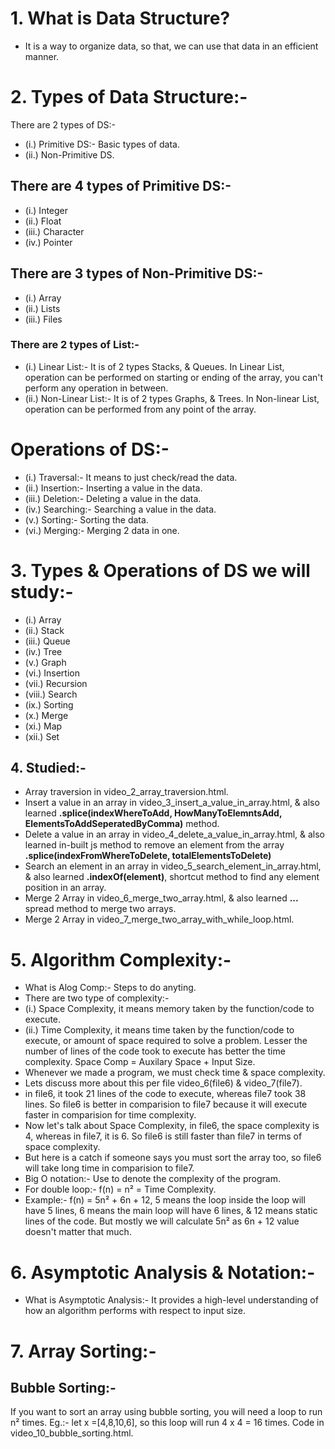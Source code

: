 # 1. What is Data Structure?

- It is a way to organize data, so that, we can use that data in an efficient manner.

# 2. Types of Data Structure:-

There are 2 types of DS:-

- (i.) Primitive DS:- Basic types of data.
- (ii.) Non-Primitive DS.

## There are 4 types of Primitive DS:-

- (i.) Integer
- (ii.) Float
- (iii.) Character
- (iv.) Pointer

## There are 3 types of Non-Primitive DS:-

- (i.) Array
- (ii.) Lists
- (iii.) Files

### There are 2 types of List:-

- (i.) Linear List:- It is of 2 types Stacks, & Queues. In Linear List, operation can be performed on starting or ending of the array, you can't perform any operation in between.
- (ii.) Non-Linear List:- It is of 2 types Graphs, & Trees. In Non-linear List, operation can be performed from any point of the array.

# Operations of DS:-

- (i.) Traversal:- It means to just check/read the data.
- (ii.) Insertion:- Inserting a value in the data.
- (iii.) Deletion:- Deleting a value in the data.
- (iv.) Searching:- Searching a value in the data.
- (v.) Sorting:- Sorting the data.
- (vi.) Merging:- Merging 2 data in one.

# 3. Types & Operations of DS we will study:-

- (i.) Array
- (ii.) Stack
- (iii.) Queue
- (iv.) Tree
- (v.) Graph
- (vi.) Insertion
- (vii.) Recursion
- (viii.) Search
- (ix.) Sorting
- (x.) Merge
- (xi.) Map
- (xii.) Set

## 4. Studied:-

- Array traversion in video_2_array_traversion.html.
- Insert a value in an array in video_3_insert_a_value_in_array.html, & also learned **.splice(indexWhereToAdd, HowManyToElemntsAdd, ElementsToAddSeperatedByComma)** method.
- Delete a value in an array in video_4_delete_a_value_in_array.html, & also learned in-built js method to remove an element from the array **.splice(indexFromWhereToDelete, totalElementsToDelete)**
- Search an element in an array in video_5_search_element_in_array.html, & also learned **.indexOf(element)**, shortcut method to find any element position in an array.
- Merge 2 Array in video_6_merge_two_array.html, & also learned **...** spread method to merge two arrays.
- Merge 2 Array in video_7_merge_two_array_with_while_loop.html.

# 5. Algorithm Complexity:-

- What is Alog Comp:- Steps to do anyting.
- There are two type of complexity:-
- (i.) Space Complexity, it means memory taken by the function/code to execute.
- (ii.) Time Complexity, it means time taken by the function/code to execute, or amount of space required to solve a problem. Lesser the number of lines of the code took to execute has better the time complexity. Space Comp = Auxilary Space + Input Size.
- Whenever we made a program, we must check time & space complexity.
- Lets discuss more about this per file video_6(file6) & video_7(file7).
- in file6, it took 21 lines of the code to execute, whereas file7 took 38 lines. So file6 is better in comparision to file7 because it will execute faster in comparision for time complexity.
- Now let's talk about Space Complexity, in file6, the space complexity is 4, whereas in file7, it is 6. So file6 is still faster than file7 in terms of space complexity.
- But here is a catch if someone says you must sort the array too, so file6 will take long time in comparision to file7.
- Big O notation:- Use to denote the complexity of the program.
- For double loop:- f(n) = n² = Time Complexity.
- Example:- f(n) = 5n² + 6n + 12, 5 means the loop inside the loop will have 5 lines, 6 means the main loop will have 6 lines, & 12 means static lines of the code. But mostly we will calculate 5n² as 6n + 12 value doesn't matter that much.

# 6. Asymptotic Analysis & Notation:-

- What is Asymptotic Analysis:- It provides a high-level understanding of how an algorithm performs with respect to input size.

# 7. Array Sorting:-

## Bubble Sorting:-

If you want to sort an array using bubble sorting, you will need a loop to run n² times. Eg.:- let x =[4,8,10,6], so this loop will run 4 x 4 = 16 times. Code in video_10_bubble_sorting.html.
